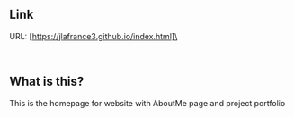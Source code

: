 ## Link
URL: [https://jlafrance3.github.io/index.html]\

</br>

## What is this?
This is the homepage for website with AboutMe page and project portfolio
